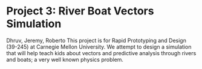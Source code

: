 # Project 3: River Boat Vectors Simulation
Dhruv, Jeremy, Roberto
This project is for Rapid Prototyping and Design (39-245) at Carnegie Mellon University.
We attempt to design a simulation that will help teach kids about vectors and predictive analysis through rivers and boats; a very well known physics problem.
